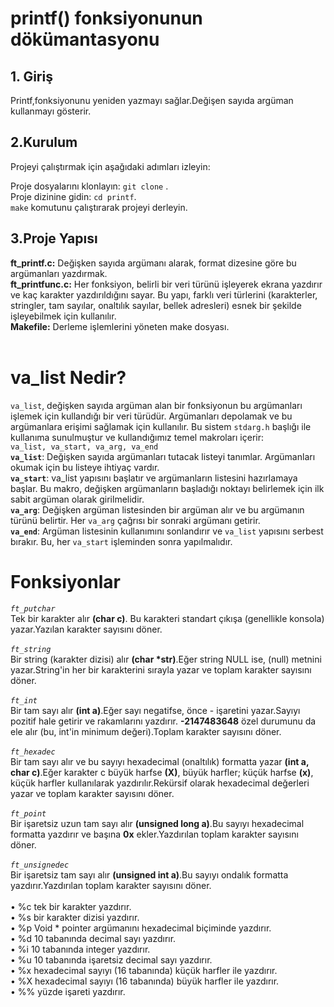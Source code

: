 # printf() fonksiyonunun dökümantasyonu

## 1. Giriş
Printf,fonksiyonunu yeniden yazmayı sağlar.Değişen sayıda argüman kullanmayı gösterir.
<br/>
## 2.Kurulum
Projeyi çalıştırmak için aşağıdaki adımları izleyin:

Proje dosyalarını klonlayın: `git clone` . <repo-url> <br/>
Proje dizinine gidin: `cd printf`. <br/>
`make` komutunu çalıştırarak projeyi derleyin.<br/>
## 3.Proje Yapısı
**ft_printf.c:** Değişken sayıda argümanı alarak, format dizesine göre bu argümanları yazdırmak.<br/>
**ft_printfunc.c:**  Her fonksiyon, belirli bir veri türünü işleyerek ekrana yazdırır ve kaç karakter yazdırıldığını sayar. Bu yapı, farklı veri türlerini (karakterler, stringler, tam sayılar, onaltılık sayılar, bellek adresleri) esnek bir şekilde işleyebilmek için kullanılır.<br/>
**Makefile:** Derleme işlemlerini yöneten make dosyası.<br/>
<br/>
# va_list Nedir?
`va_list`, değişken sayıda argüman alan bir fonksiyonun bu argümanları işlemek için kullandığı bir veri türüdür. Argümanları depolamak ve bu argümanlara erişimi sağlamak için kullanılır.
Bu sistem `stdarg.h` başlığı ile kullanıma sunulmuştur ve kullandığımız temel makroları içerir:<br/>
`va_list,
va_start,
va_arg,
va_end`<br/>
**`va_list`**: Değişken sayıda argümanları tutacak listeyi tanımlar. Argümanları okumak için bu listeye ihtiyaç vardır.<br/>
**`va_start`**: va_list yapısını başlatır ve argümanların listesini hazırlamaya başlar. Bu makro, değişken argümanların başladığı noktayı belirlemek için ilk sabit argüman olarak girilmelidir.<br/>
**`va_arg`**: Değişken argüman listesinden bir argüman alır ve bu argümanın türünü belirtir. Her `va_arg` çağrısı bir sonraki argümanı getirir.<br/>
**`va_end`**: Argüman listesinin kullanımını sonlandırır ve `va_list` yapısını serbest bırakır. Bu, her `va_start` işleminden sonra yapılmalıdır.<br/>
# Fonksiyonlar
*`ft_putchar`*<br/>
Tek bir karakter alır **(char c)**. Bu karakteri standart çıkışa (genellikle konsola) yazar.Yazılan karakter sayısını döner.<br/>
<br/>
*`ft_string`*<br/>
Bir string (karakter dizisi) alır **(char *str)**.Eğer string NULL ise, (null) metnini yazar.String'in her bir karakterini sırayla yazar ve toplam karakter sayısını döner.<br/>
<br/>
*`ft_int`*<br/>
Bir tam sayı alır **(int a)**.Eğer sayı negatifse, önce - işaretini yazar.Sayıyı pozitif hale getirir ve rakamlarını yazdırır. **-2147483648** özel durumunu da ele alır (bu, int'in minimum değeri).Toplam karakter sayısını döner.<br/>
<br/>
*`ft_hexadec`*<br/>
Bir tam sayı alır ve bu sayıyı hexadecimal (onaltılık) formatta yazar **(int a, char c)**.Eğer karakter c büyük harfse **(X)**, büyük harfler; küçük harfse **(x)**, küçük harfler kullanılarak yazdırılır.Rekürsif olarak hexadecimal değerleri yazar ve toplam karakter sayısını döner.<br/>
<br/>
*`ft_point`*<br/>
Bir işaretsiz uzun tam sayı alır **(unsigned long a)**.Bu sayıyı hexadecimal formatta yazdırır ve başına **0x** ekler.Yazdırılan toplam karakter sayısını döner.<br/>
<br/>
*`ft_unsignedec`*<br/>
Bir işaretsiz tam sayı alır **(unsigned int a)**.Bu sayıyı ondalık formatta yazdırır.Yazdırılan toplam karakter sayısını döner.<br/>
<br/>
• %c tek bir karakter yazdırır. <br/>
• %s bir karakter dizisi yazdırır. <br/>
• %p Void * pointer argümanını hexadecimal biçiminde yazdırır. <br/>
• %d 10 tabanında decimal sayı yazdırır. <br/>
• %i 10 tabanında integer yazdırır. <br/>
• %u 10 tabanında işaretsiz decimal sayı yazdırır. <br/>
• %x hexadecimal sayıyı (16 tabanında) küçük harfler ile yazdırır. <br/>
• %X hexadecimal sayıyı (16 tabanında) büyük harfler ile yazdırır. <br/>
• %% yüzde işareti yazdırır. <br/>




